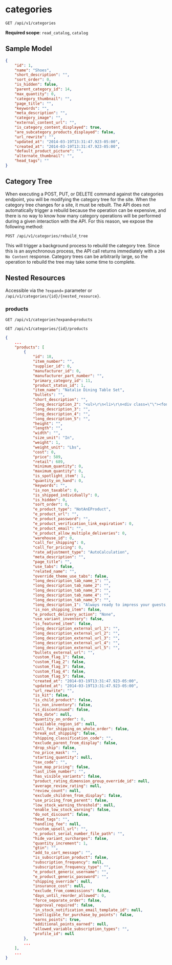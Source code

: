 categories
==========

```shell
GET /api/v1/categories
```

**Required scope**: `read_catalog`, `catalog`

Sample Model
------------

```json
{
	"id": 1,
	"name": "Shoes",
	"short_description": "",
	"sort_order": 0,
	"is_hidden": false,
	"parent_category_id": 14,
	"max_quantity": 0,
	"category_thumbnail": "",
	"page_title": "",
	"keywords": "",
	"meta_description": "",
	"category_image": "",
	"external_content_url": "",
	"is_category_content_displayed": true,
	"are_subcategory_products_displayed": false,
	"url_rewrite": "",
	"updated_at": "2014-03-19T13:31:47.923-05:00",
	"created_at": "2014-03-19T13:31:47.923-05:00",
	"default_product_picture": "",
	"alternate_thumbnail": "",
	"head_tags": ""
}
```

Category Tree
-------------

When executing a POST, PUT, or DELETE command against the categories endpoint, you will be modifying the category tree for the site.  When the category tree changes for a site, it must be rebuilt.  The API does not automatically trigger a rebuild because the operation can be expensive, and there is no way to know how many category operations will be performed during a given interaction with the API.  For this reason, we expose the following method:

```shell
POST /api/v1/categories/rebuild_tree
```

This will trigger a background process to rebuild the category tree.  Since this is an asynchronous process, the API call returns immediately with a `204 No Content` response. Category trees can be arbitrarily large, so the operation to rebuild the tree may take some time to complete.

Nested Resources
----------------

Accessible via the `?expand=` parameter or `/api/v1/categories/{id}/{nested_resource}`.

### products

```shell
GET /api/v1/categories?expand=products
```

```shell
GET /api/v1/categories/{id}/products
```

```json
{
	...
	"products": [
		{
			"id": 18,
			"item_number": "",
			"supplier_id": 0,
			"manufacturer_id": 0,
			"manufacturer_part_number": "",
			"primary_category_id": 11,
			"product_status_id": 1,
			"item_name": "Natalie Dining Table Set",
			"bullets": "",
			"short_description": "",
			"long_description_2": "<ul>\r\n<li>\r\n<div class=\"\"><font face=Verdana size=1>Material: Chromed metal, clear glass</font></div>\r\n<li>\r\n<div class=\"\"><font face=Verdana size=1>Dimension (L x W x H): 55\" - 80\"W x 32\"D x 30\"H (140-200cm x 90cm x 74cm)</font></div>\r\n<li>\r\n<div class=\"\"><font face=Verdana size=1>Glass thickness: 0.4” (10mm)</font></div>\r\n<li>\r\n<div class=\"\"><font face=Verdana size=1>Weight: 72 kg / 159 lbs</font></div>\r\n<li>\r\n<div class=\"\"><font face=Verdana size=1>Care: household glass cleaner only on glass </font></div></li></ul>",
			"long_description_3": "",
			"long_description_4": "",
			"long_description_5": "",
			"height": "",
			"length": "",
			"width": "",
			"size_unit": "In",
			"weight": 1,
			"weight_unit": "Lbs",
			"cost": 0,
			"price": 589,
			"retail": 689,
			"minimum_quantity": 0,
			"maximum_quantity": 0,
			"is_spotlight_item": 1,
			"quantity_on_hand": 0,
			"keywords": "",
			"is_non_taxable": 0,
			"is_shipped_individually": 0,
			"is_hidden": 0,
			"sort_order": 0,
			"e_product_type": "NotAnEProduct",
			"e_product_url": "",
			"e_product_password": "",
			"e_product_verification_link_expiration": 0,
			"e_product_email": "",
			"e_product_allow_multiple_deliveries": 0,
			"warehouse_id": 0,
			"call_for_shipping": 0,
			"call_for_pricing": 0,
			"rate_adjustment_type": "AutoCalculation",
			"meta_description": "",
			"page_title": "",
			"use_tabs": false,
			"related_name": "",
			"override_theme_use_tabs": false,
			"long_description_tab_name_1": "",
			"long_description_tab_name_2": "",
			"long_description_tab_name_3": "",
			"long_description_tab_name_4": "",
			"long_description_tab_name_5": "",
			"long_description_1": "Always ready to impress your guests, this table combines style and functionality with the clear tempered glass on top of the chrome-finished metal frame. The built in simple mechanism will extend the table. The simple mechanism will work for you to extract the hidden extension from the middle when you pull the glass table top. Add a contemporary touch to your dining room today. ",
			"is_non_shipping_item": false,
			"e_product_delivery_action": "None",
			"use_variant_inventory": false,
			"is_featured_item": false,
			"long_description_external_url_1": "",
			"long_description_external_url_2": "",
			"long_description_external_url_3": "",
			"long_description_external_url_4": "",
			"long_description_external_url_5": "",
			"bullets_external_url": "",
			"custom_flag_1": false,
			"custom_flag_2": false,
			"custom_flag_3": false,
			"custom_flag_4": false,
			"custom_flag_5": false,
			"created_at": "2014-03-19T13:31:47.923-05:00",
			"updated_at": "2014-03-19T13:31:47.923-05:00",
			"url_rewrite": "",
			"is_kit": false,
			"is_child_product": false,
			"is_non_inventory": false,
			"is_discontinued": false,
			"eta_date": null,
			"quantity_on_order": 0,
			"available_region_id": null,
			"call_for_shipping_on_whole_order": false,
			"break_out_shipping": false,
			"shipping_classification_code": "",
			"exclude_parent_from_display": false,
			"drop_ship": false,
			"no_price_mask": "",
			"starting_quantity": null,
			"tax_code": "",
			"use_map_pricing": false,
			"last_item_number": "",
			"has_visible_variants": false,
			"product_rating_dimension_group_override_id": null,
			"average_review_rating": null,
			"review_count": null,
			"exclude_children_from_display": false,
			"use_pricing_from_parent": false,
			"low_stock_warning_threshold": null,
			"enable_low_stock_warning": false,
			"do_not_discount": false,
			"head_tags": "",
			"handling_fee": null,
			"custom_upsell_url": "",
			"e_product_serial_number_file_path": "",
			"hide_variant_surcharges": false,
			"quantity_increment": 1,
			"gtin": "",
			"add_to_cart_message": "",
			"is_subscription_product": false,
			"subscription_frequency": null,
			"subscription_frequency_type": "",
			"e_product_generic_username": "",
			"e_product_generic_password": "",
			"shipping_override": null,
			"insurance_cost": null,
			"exclude_from_commissions": false,
			"days_until_reorder_allowed": 0,
			"force_separate_order": false,
			"approval_required": false,
			"in_stock_notification_email_template_id": null,
			"inelligible_for_purchase_by_points": false,
			"earns_points": true,
			"additional_points_earned": null,
			"allowed_variable_subscription_types": "",
			"profile_id": null
		},
		...
	],
	...
}
```
